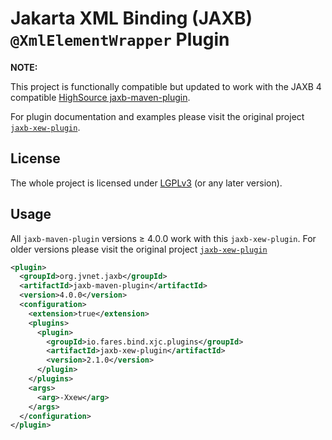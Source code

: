 # Jakarta XML Binding (JAXB) `@XmlElementWrapper` Plugin

**NOTE:**

This project is functionally compatible but updated to work with the JAXB 4 compatible [HighSource jaxb-maven-plugin](https://github.com/highsource/jaxb-tools).

For plugin documentation and examples please visit the original project [`jaxb-xew-plugin`](https://github.com/dmak/jaxb-xew-plugin).

## License

The whole project is licensed under [LGPLv3](http://www.gnu.org/licenses/lgpl-3.0.html) (or any later version).

## Usage

All `jaxb-maven-plugin` versions ≥ 4.0.0 work with this `jaxb-xew-plugin`. For older versions please visit the original project [`jaxb-xew-plugin`](https://github.com/dmak/jaxb-xew-plugin)

```xml
<plugin>
  <groupId>org.jvnet.jaxb</groupId>
  <artifactId>jaxb-maven-plugin</artifactId>
  <version>4.0.0</version>
  <configuration>
    <extension>true</extension>
    <plugins>
      <plugin>
        <groupId>io.fares.bind.xjc.plugins</groupId>
        <artifactId>jaxb-xew-plugin</artifactId>
        <version>2.1.0</version>
      </plugin>
    </plugins>
    <args>
      <arg>-Xxew</arg>
    </args>
  </configuration>
</plugin>
```
